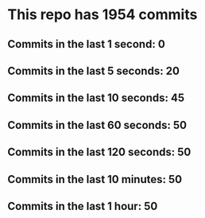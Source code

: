 # This repo has 1954 commits

## Commits in the last 1 second: 0
## Commits in the last 5 seconds: 20
## Commits in the last 10 seconds: 45
## Commits in the last 60 seconds: 50
## Commits in the last 120 seconds: 50
## Commits in the last 10 minutes: 50
## Commits in the last 1 hour: 50
